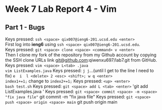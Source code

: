 # Week 7 Lab Report 4 - Vim 
## Part 1 - Bugs

Keys pressed: `ssh <space> qix007@ieng6-201.ucsd.edu <enter>` \
First log into **ieng6** using `ssh <space> qix007@ieng6-201.ucsd.edu`. \
Keys pressed: `git <space> clone <space> <command> v <enter>`\
Then I clone my fork of the repository from my Github account by copying the SSH clone URLs link git@github.com:qiwenxu697/lab7.git from GitHub. \
Keys pressed: `vim <space> L<tab> .java` \
`vim ListExamples.java`
Keys pressed: `j j`...(until I get to the line I need to fix) `e  i  l <delete> 2 <esc> <shift>; w q <enter>` \
`index1+=1;` change to `index2+=1;`
Keys pressed: `<up> <enter>` \
`bash test.sh`
Keys pressed: `git <space> add L <tab> <enter>` 
'git add ListExamples.java ' 
Keys pressed: `git <space> commit <space> -m <space> "fix java file"`
git commit -m "fix java file"
Keys pressed: `git <space> push <space> origin <space> main`
git push origin main
